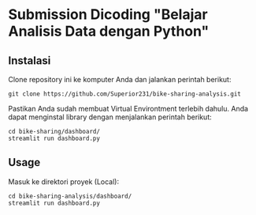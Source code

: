 # Submission Dicoding "Belajar Analisis Data dengan Python"
## Instalasi
Clone repository ini ke komputer Anda dan jalankan perintah berikut:

   ```shell
   git clone https://github.com/Superior231/bike-sharing-analysis.git
   ```

Pastikan Anda sudah membuat Virtual Environtment terlebih dahulu. Anda dapat menginstal library dengan menjalankan perintah berikut:

```shell
cd bike-sharing/dashboard/
streamlit run dashboard.py
```

## Usage
Masuk ke direktori proyek (Local):

```shell
cd bike-sharing-analysis/dashboard/
streamlit run dashboard.py
```